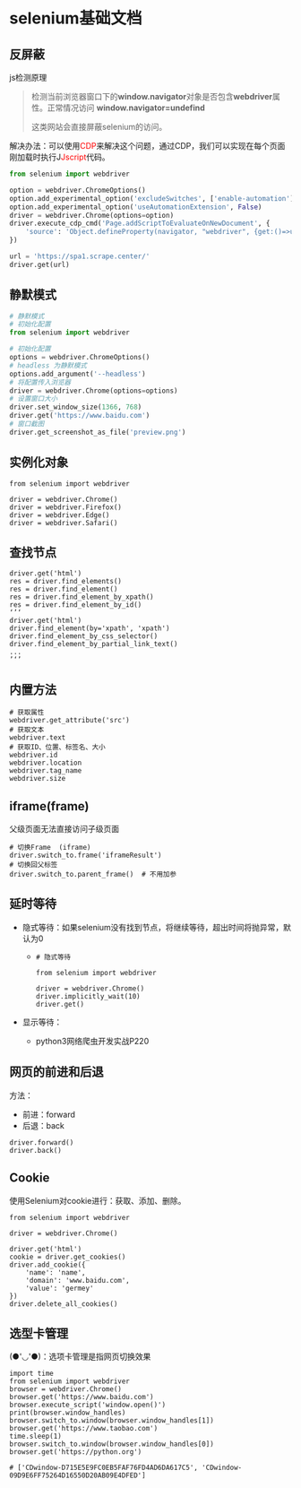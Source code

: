 # selenium基础文档



## 反屏蔽



js检测原理

>   检测当前浏览器窗口下的**window.navigator**对象是否包含**webdriver**属性。正常情况访问 **window.navigator=undefind**
>
>   这类网站会直接屏蔽selenium的访问。

解决办法：可以使用<font color="red">CDP</font>来解决这个问题，通过CDP，我们可以实现在每个页面刚加载时执行J<font color="red">Jscript</font>代码。

```py
from selenium import webdriver

option = webdriver.ChromeOptions()
option.add_experimental_option('excludeSwitches', ['enable-automation'])
option.add_experimental_option('useAutomationExtension', False)
driver = webdriver.Chrome(options=option)
driver.execute_cdp_cmd('Page.addScriptToEvaluateOnNewDocument', {
    'source': 'Object.defineProperty(navigator, "webdriver", {get:()=>undefined})'
})

url = 'https://spa1.scrape.center/'
driver.get(url)
```





## 静默模式

  



```py
# 静默模式
# 初始化配置
from selenium import webdriver

# 初始化配置
options = webdriver.ChromeOptions()
# headless 为静默模式
options.add_argument('--headless')
# 将配置传入浏览器
driver = webdriver.Chrome(options=options)
# 设置窗口大小
driver.set_window_size(1366, 768)
driver.get('https://www.baidu.com')
# 窗口截图
driver.get_screenshot_as_file('preview.png')
```



## 实例化对象

```
from selenium import webdriver

driver = webdriver.Chrome()
driver = webdriver.Firefox()
driver = webdriver.Edge()
driver = webdriver.Safari()
```



## 查找节点

```
driver.get('html')
res = driver.find_elements()
res = driver.find_element()
res = driver.find_element_by_xpath()
res = driver.find_element_by_id()
‘’‘
driver.get('html')
driver.find_element(by='xpath', 'xpath')
driver.find_element_by_css_selector()
driver.find_element_by_partial_link_text()
...
’‘’
```

## 内置方法

```
# 获取属性
webdriver.get_attribute('src')
# 获取文本
webdriver.text
# 获取ID、位置、标签名、大小
webdriver.id
webdriver.location
webdriver.tag_name
webdriver.size
```



## iframe(frame)

父级页面无法直接访问子级页面

```
# 切换Frame  (iframe)
driver.switch_to.frame('iframeResult')
# 切换回父标签
driver.switch_to.parent_frame()  # 不用加参
```

## 延时等待

-   隐式等待：如果selenium没有找到节点，将继续等待，超出时间将抛异常，默认为0

    -   ```
        # 隐式等待
        
        from selenium import webdriver
        
        driver = webdriver.Chrome()
        driver.implicitly_wait(10)
        driver.get()
        ```

        

-   显示等待：
    -   python3网络爬虫开发实战P220

## 网页的前进和后退

方法：

-   前进：forward
-   后退：back

```
driver.forward()
driver.back()
```

## Cookie

使用Selenium对cookie进行：获取、添加、删除。

```
from selenium import webdriver

driver = webdriver.Chrome()

driver.get('html')
cookie = driver.get_cookies()
driver.add_cookie({
    'name': 'name',
    'domain': 'www.baidu.com',
    'value': 'germey'
})
driver.delete_all_cookies()
```

## 选型卡管理

(●'◡'●)：选项卡管理是指网页切换效果

```
import time
from selenium import webdriver
browser = webdriver.Chrome()
browser.get('https://www.baidu.com')
browser.execute_script('window.open()')
print(browser.window_handles)
browser.switch_to.window(browser.window_handles[1])
browser.get('https://www.taobao.com')
time.sleep(1)
browser.switch_to.window(browser.window_handles[0])
browser.get('https://python.org')

# ['CDwindow-D715E5E9FC0EB5FAF76FD4AD6DA617C5', 'CDwindow-09D9E6FF75264D16550D20AB09E4DFED']
```

